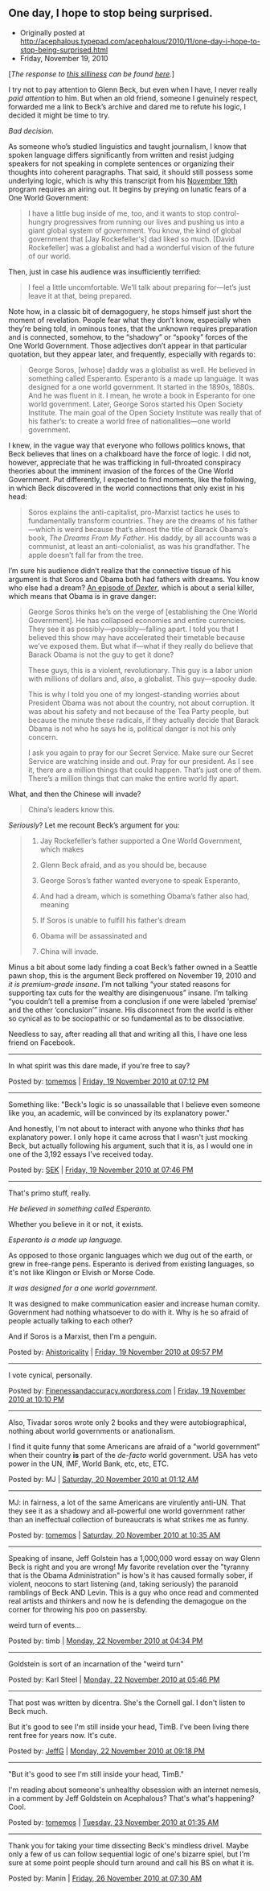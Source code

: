 ## One day, I hope to stop being surprised.

 * Originally posted at http://acephalous.typepad.com/acephalous/2010/11/one-day-i-hope-to-stop-being-surprised.html
 * Friday, November 19, 2010

\[_The response to [this silliness](http://proteinwisdom.com/?p=23020) can be found [here](http://acephalous.typepad.com/acephalous/2010/11/how-not-to-help-your-cause.html)._\]

I try not to pay attention to Glenn Beck, but even when I have, I never really _paid attention_ to him.  But when an old friend, someone I genuinely respect, forwarded  me a link to Beck’s archive and dared me to refute his logic, I decided  it might be time to try.

_Bad decision_.

As someone who’s studied linguistics and taught journalism, I know  that spoken language differs significantly from written and resist  judging speakers for not speaking in complete sentences or organizing  their thoughts into coherent paragraphs.  That said, it should still  possess some underlying logic, which is why this transcript from his [November 19th](http://www.foxnews.com/story/0,2933,602243,00.html) program requires an airing out.  It begins by preying on lunatic fears of a One World Government:

> I have a little bug inside of me, too, and it wants to  stop control-hungry progressives from running our lives and pushing us  into a giant global system of government. You know, the kind of global  government that [Jay Rockefeller's] dad liked so much.  [David  Rockefeller] was a globalist and had a wonderful vision of the future of  our world.

Then, just in case his audience was insufficiently terrified:

> I feel a little uncomfortable. We’ll talk about preparing for—let’s just leave it at that, being prepared.

Note how, in a classic bit of demagoguery, he stops himself just  short the moment of revelation.  People fear what they don’t know,  especially when they’re being told, in ominous tones, that the unknown  requires preparation and is connected, somehow, to the “shadowy” or  “spooky” forces of the One World Government.  Those adjectives don’t  appear in that particular quotation, but they appear later, and  frequently, especially with regards to:

> George Soros, [whose] daddy was a globalist as well. He  believed in something called Esperanto. Esperanto is a made up language.  It was designed for a one world government. It started in the 1890s,  1880s. And he was fluent in it. I mean, he wrote a book in Esperanto for  one world government. Later, George Soros started his Open Society  Institute. The main goal of the Open Society Institute was really that  of his father’s: to create a world free of nationalities—one world  government.

I knew, in the vague way that everyone who follows politics knows,  that Beck believes that lines on a chalkboard have the force of logic.  I  did not, however, appreciate that he was trafficking in full-throated  conspiracy theories about the imminent invasion of the forces of the One  World Government.  Put differently, I expected to find moments, like  the following, in which Beck discovered in the world connections that  only exist in his head:

> Soros explains the anti-capitalist, pro-Marxist tactics  he uses to fundamentally transform countries. They are the dreams of his  father—which is weird because that’s almost the title of Barack Obama’s  book, _The Dreams From My Father_. His daddy, by all accounts  was a communist, at least an anti-colonialist, as was his grandfather.   The apple doesn’t fall far from the tree.

I’m sure his audience didn’t realize that the connective tissue of  his argument is that Soros and Obama both had fathers with dreams.  You  know who else had a dream?  [An episode of _Dexter_](http://www.imdb.com/title/tt1242113/), which is about a serial killer, which means that Obama is in grave danger:

> George Soros thinks he’s on the verge of [establishing  the One World Government]. He has collapsed economies and entire  currencies. They see it as possibly—possibly—falling apart. I told you  that I believed this show may have accelerated their timetable because  we’ve exposed them. But what if—what if they really do believe that  Barack Obama is not the guy to get it done?
> 
> These guys, this is a violent, revolutionary. This guy is a labor  union with millions of dollars and, also, a globalist. This guy—spooky  dude.
> 
> This is why I told you one of my longest-standing worries about  President Obama was not about the country, not about corruption. It was  about his safety and not because of the Tea Party people, but because  the minute these radicals, if they actually decide that Barack Obama is  not who he says he is, political danger is not his only concern.
> 
> I ask you again to pray for our Secret Service. Make sure our Secret  Service are watching inside and out. Pray for our president. As I see  it, there are a million things that could happen. That’s just one of  them. There’s a million things that can make the entire world fly apart.

What, and then the Chinese will invade?

> China’s leaders know this.

_Seriously_?  Let me recount Beck’s argument for you:

> 1. Jay Rockefeller’s father supported a One World Government, which makes
> 
> 2. Glenn Beck afraid, and as you should be, because
> 
> 3. George Soros’s father wanted everyone to speak Esperanto,
> 
> 4. And had a dream, which is something Obama’s father also had, meaning
> 
> 5. If Soros is unable to fulfill his father’s dream
> 
> 6. Obama will be assassinated and
> 
> 7. China will invade.

Minus a bit about some lady finding a coat Beck’s father owned in a  Seattle pawn shop, this is the argument Beck proffered on November 19,  2010 and _it is premium-grade insane_.  I’m not talking “your  stated reasons for supporting tax cuts for the wealthy are disingenuous”  insane.  I’m talking “you couldn’t tell a premise from a conclusion if  one were labeled ‘premise’ and the other ‘conclusion’” insane.  His  disconnect from the world is either so cynical as to be sociopathic or  so fundamental as to be dissociative.

Needless to say, after reading all that and writing all this, I have one less friend on Facebook.

* * *

In what spirit was this dare made, if you're free to say?

Posted by: [tomemos](http://tomemos.wordpress.com) | [Friday, 19 November 2010 at 07:12 PM](http://acephalous.typepad.com/acephalous/2010/11/one-day-i-hope-to-stop-being-surprised.html?cid=6a00d8341c2df453ef0133f61fa5c0970b#comment-6a00d8341c2df453ef0133f61fa5c0970b)

* * *

Something like: "Beck's logic is so unassailable that I believe even someone like you, an academic, will be convinced by its explanatory power."

And honestly, I'm not about to interact with anyone who thinks _that_ has explanatory power.  I only hope it came across that I wasn't just mocking Beck, but actually following his argument, such that it is, as I would one in one of the 3,192 essays I've received today.

Posted by: [SEK](http://acephalous.typepad.com) | [Friday, 19 November 2010 at 07:46 PM](http://acephalous.typepad.com/acephalous/2010/11/one-day-i-hope-to-stop-being-surprised.html?cid=6a00d8341c2df453ef0133f620dbc7970b#comment-6a00d8341c2df453ef0133f620dbc7970b)

* * *

That's primo stuff, really.

_He believed in something called Esperanto._

Whether you believe in it or not, it exists. 

_Esperanto is a made up language._

As opposed to those organic languages which we dug out of the earth, or grew in free-range pens. Esperanto is derived from existing languages, so it's not like Klingon or Elvish or Morse Code.

_It was designed for a one world government._

It was designed to make communication easier and increase human comity. Government had nothing whatsoever to do with it. Why is he so afraid of people actually talking to each other?

And if Soros is a Marxist, then I'm a penguin.

Posted by: [Ahistoricality](http://ahistoricality.blogspot.com) | [Friday, 19 November 2010 at 09:57 PM](http://acephalous.typepad.com/acephalous/2010/11/one-day-i-hope-to-stop-being-surprised.html?cid=6a00d8341c2df453ef01348944494d970c#comment-6a00d8341c2df453ef01348944494d970c)

* * *

I vote cynical, personally.

Posted by: [Finenessandaccuracy.wordpress.com](http://profile.typepad.com/finenessandaccuracywordpresscom) | [Friday, 19 November 2010 at 10:10 PM](http://acephalous.typepad.com/acephalous/2010/11/one-day-i-hope-to-stop-being-surprised.html?cid=6a00d8341c2df453ef01348944b6f8970c#comment-6a00d8341c2df453ef01348944b6f8970c)

* * *

Also, Tivadar soros wrote only 2 books and they were autobiographical, nothing about world governments or anationalism.

I find it quite funny that some Americans are afraid of a "world government" when their country **is** part of the _de-facto_ world government. USA has veto power in the UN, IMF, World Bank, etc, etc, ETC.

Posted by: MJ | [Saturday, 20 November 2010 at 01:12 AM](http://acephalous.typepad.com/acephalous/2010/11/one-day-i-hope-to-stop-being-surprised.html?cid=6a00d8341c2df453ef0133f62d467d970b#comment-6a00d8341c2df453ef0133f62d467d970b)

* * *

MJ: in fairness, a lot of the same Americans are virulently anti-UN. That they see it as a shadowy and all-powerful one world government rather than an ineffectual collection of bureaucrats is what strikes me as funny.

Posted by: [tomemos](http://tomemos.wordpress.com) | [Saturday, 20 November 2010 at 10:35 AM](http://acephalous.typepad.com/acephalous/2010/11/one-day-i-hope-to-stop-being-surprised.html?cid=6a00d8341c2df453ef01348960c04c970c#comment-6a00d8341c2df453ef01348960c04c970c)

* * *

Speaking of insane, Jeff Golstein has a 1,000,000 word essay on way Glenn Beck is right and you are wrong!  My favorite revelation over the "tyranny that is the Obama Administration" is how's it has caused formally sober, if violent, neocons to start listening (and, taking seriously) the paranoid ramblings of Beck AND Levin.  This is a guy who once read and commented real artists and thinkers and now he is defending the demagogue on the corner for throwing his poo on passersby.

weird turn of events...

Posted by: timb | [Monday, 22 November 2010 at 04:34 PM](http://acephalous.typepad.com/acephalous/2010/11/one-day-i-hope-to-stop-being-surprised.html?cid=6a00d8341c2df453ef01348970007d970c#comment-6a00d8341c2df453ef01348970007d970c)

* * *

Goldstein is sort of an incarnation of the "weird turn"

Posted by: Karl Steel | [Monday, 22 November 2010 at 05:46 PM](http://acephalous.typepad.com/acephalous/2010/11/one-day-i-hope-to-stop-being-surprised.html?cid=6a00d8341c2df453ef0133f651e053970b#comment-6a00d8341c2df453ef0133f651e053970b)

* * *

That post was written by dicentra.  She's the Cornell gal. I don't listen to Beck much.

But it's good to see I'm still inside your head, TimB.  I've been living there rent free for years now.  It's cute. 

Posted by: [JeffG](http://www.proteinwisdom.com) | [Monday, 22 November 2010 at 09:18 PM](http://acephalous.typepad.com/acephalous/2010/11/one-day-i-hope-to-stop-being-surprised.html?cid=6a00d8341c2df453ef0133f652e680970b#comment-6a00d8341c2df453ef0133f652e680970b)

* * *

"But it's good to see I'm still inside your head, TimB."

I'm reading about someone's unhealthy obsession with an internet nemesis, in a comment by Jeff Goldstein on Acephalous? That's what's happening? Cool.

Posted by: [tomemos](http://tomemos.wordpress.com) | [Tuesday, 23 November 2010 at 01:35 AM](http://acephalous.typepad.com/acephalous/2010/11/one-day-i-hope-to-stop-being-surprised.html?cid=6a00d8341c2df453ef0147e01600a9970b#comment-6a00d8341c2df453ef0147e01600a9970b)

* * *

Thank you for taking your time dissecting Beck's mindless drivel. Maybe only a few of us can follow sequential logic of one's bizarre spiel, but I'm sure at some point people should turn around and call his BS on what it is.  

Posted by: Manin | [Friday, 26 November 2010 at 07:30 AM](http://acephalous.typepad.com/acephalous/2010/11/one-day-i-hope-to-stop-being-surprised.html?cid=6a00d8341c2df453ef01348987c4f8970c#comment-6a00d8341c2df453ef01348987c4f8970c)

